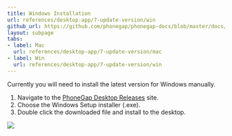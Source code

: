 ```yaml
---
title: Windows Installation
url: references/desktop-app/7-update-version/win
github_url: https://github.com/phonegap/phonegap-docs/blob/master/docs/3-references/desktop-app/7-update-version/2-win.html.md
layout: subpage
tabs:
- label: Mac
  url: references/desktop-app/7-update-version/mac
- label: Win
  url: references/desktop-app/7-update-version/win
---
```


Currently you will need to install the latest version for Windows manually. 

1. Navigate to the [PhoneGap Desktop Releases](https://github.com/phonegap/phonegap-app-desktop/releases) site.
2. Choose the Windows Setup installer (.exe).
3. Double click the downloaded file and install to the desktop.

![](/images/win-install.png)